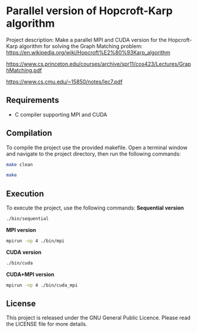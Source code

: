 # Parallel version of Hopcroft-Karp algorithm

Project description: 
Make a parallel MPI and CUDA version for the Hopcroft-Karp algorithm for solving the Graph Matching problem:
https://en.wikipedia.org/wiki/Hopcroft%E2%80%93Karp_algorithm

https://www.cs.princeton.edu/courses/archive/spr11/cos423/Lectures/GraphMatching.pdf

https://www.cs.cmu.edu/~15850/notes/lec7.pdf

## Requirements

+ C compiler supporting MPI and CUDA

## Compilation

To compile the project use the provided makefile. 
Open a terminal window and navigate to the project directory, then run the following commands:

```bash
make clean
```

```bash
make
```

## Execution

To execute the project, use the following commands:
**Sequential version**

```bash
./bin/sequential
```

**MPI version**

```bash
mpirun -np 4 ./bin/mpi
```

**CUDA version**

```bash
./bin/cuda
```

**CUDA+MPI version**

```bash
mpirun -np 4 ./bin/cuda_mpi
```

## License

This project is released under the GNU General Public Licence. Please read the LICENSE file for more details.
